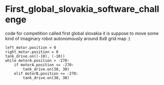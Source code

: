 # First_global_slovakia_software_challenge
code for competition called first global slovakia 
it is suppose to move some kind of imaginary robot autonomously around 
8x8 grid map :)

    left_motor.position = 0
    right_motor.position = 0
    tank_drive.on((-10), (-10))
    while motorA.position > -270:
        if motorA.position <= -270:
            tank_drive.on(30, 30)
        elif motorB.position <= -270:
            tank_drive.on(30, 30)

